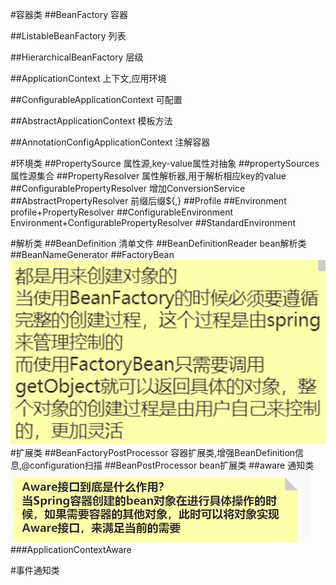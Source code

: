 #容器类
##BeanFactory
容器

##ListableBeanFactory
列表

##HierarchicalBeanFactory
层级

##ApplicationContext
上下文,应用环境

##ConfigurableApplicationContext
可配置

##AbstractApplicationContext
模板方法

##AnnotationConfigApplicationContext
注解容器

#环境类
##PropertySource
属性源,key-value属性对抽象
##propertySources
属性源集合
##PropertyResolver
属性解析器,用于解析相应key的value
##ConfigurablePropertyResolver
增加ConversionService
##AbstractPropertyResolver
前缀后缀${,}
##Profile
##Environment
profile+PropertyResolver
##ConfigurableEnvironment
Environment+ConfigurablePropertyResolver
##StandardEnvironment

#解析类
##BeanDefinition
清单文件
##BeanDefinitionReader
bean解析类
##BeanNameGenerator
##FactoryBean
![](.z_spring_01_ioc_01_00_容器初始化流程_00_常见接口_images/11eb29fb.png)
#扩展类
##BeanFactoryPostProcessor
容器扩展类,增强BeanDefinition信息,@configuration扫描
##BeanPostProcessor
bean扩展类
##aware
通知类
![](.z_spring_01_ioc_00_常见接口_拓扑关系_images/958b6f36.png)
###ApplicationContextAware


#事件通知类
